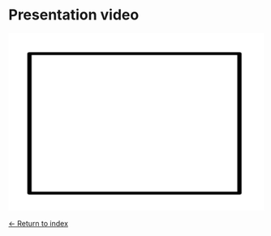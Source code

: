 # Presentation video

<a src="#">
    <img src="../Resources/tempBox.png" width="100%" height="350px" alt="Presentation video">
</a>

[<- Return to index](../README.md)
